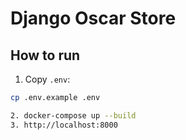 # Django Oscar Store

## How to run

1. Copy `.env`:
```bash
cp .env.example .env

2. docker-compose up --build
3. http://localhost:8000
